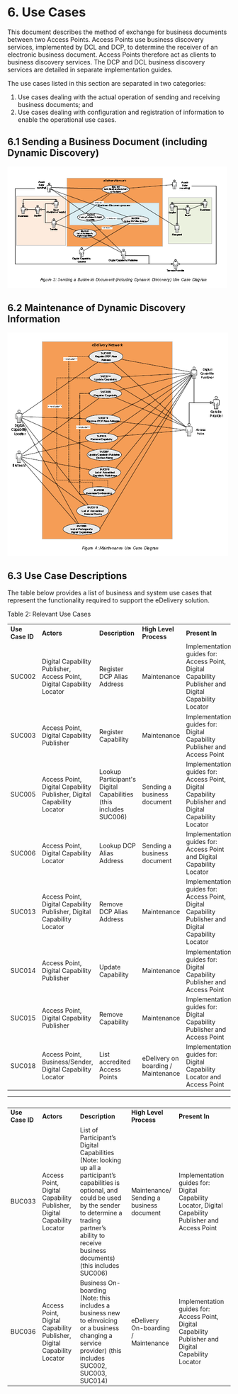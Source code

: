 # 6. Use Cases

This document describes the method of exchange for business documents between two Access Points. Access Points use business discovery services, implemented by DCL and DCP, to determine the receiver of an electronic business document. Access Points therefore act as clients to business discovery services. The DCP and DCL business discovery services are detailed in separate implementation guides. 

The use cases listed in this section are separated in two categories: 
 1. Use cases dealing with the actual operation of sending and receiving business documents; and 
 2. Use cases dealing with configuration and registration of information to enable the operational use cases. 
 
## 6.1 Sending a Business Document (including Dynamic Discovery) 

![Usecase-Logo](/images/usecase-6.1.PNG)


## 6.2 Maintenance of Dynamic Discovery Information 
![Usecase2-Logo](/images/Usecase-6.2.PNG)


## 6.3 Use Case Descriptions 
The table below provides a list of business and system use cases that represent the functionality required to support the eDelivery solution. 

Table 2: Relevant Use Cases 

|  |  |  |  |  |
| --- |------- | --- | ------- | ------- |
**Use Case ID** |**Actors**| **Description** |**High Level Process**| **Present In** |
SUC002 | Digital Capability Publisher, Access Point, Digital Capability Locator | Register DCP Alias Address | Maintenance | Implementation guides for: Access Point, Digital Capability Publisher and Digital Capability Locator |
SUC003 | Access Point, Digital Capability Publisher | Register Capability | Maintenance | Implementation guides for: Digital Capability Publisher and Access Point |
SUC005 | Access Point, Digital Capability Publisher, Digital Capability Locator | Lookup Participant's Digital Capabilities (this includes SUC006) | Sending a business document | Implementation guides for: Access Point, Digital Capability Publisher and Digital Capability Locator |
SUC006 | Access Point, Digital Capability Locator | Lookup DCP Alias Address | Sending a business document | Implementation guides for: Access Point and Digital Capability Locator |
SUC013 | Access Point, Digital Capability Publisher, Digital Capability Locator | Remove DCP Alias Address | Maintenance | Implementation guides for: Access Point, Digital Capability Publisher and Digital Capability Locator |
SUC014 | Access Point, Digital Capability Publisher | Update Capability | Maintenance | Implementation guides for: Digital Capability Publisher and Access Point |
SUC015 | Access Point, Digital Capability Publisher | Remove Capability | Maintenance | Implementation guides for: Digital Capability Publisher and Access Point |
SUC018 | Access Point, Business/Sender, Digital Capability Locator | List accredited Access Points |eDelivery on boarding / Maintenance | Implementation guides for: Digital Capability Locator and Access Point |


|  |  |  |  |  |
| --- |------- | --- | ------- | ------- |
**Use Case ID** |**Actors**| **Description** |**High Level Process**| **Present In** |
BUC033 | Access Point, Digital Capability Publisher, Digital Capability Locator | List of Participant’s Digital Capabilities (Note: looking up all a participant’s capabilities is optional, and could be used by the sender to determine a trading partner’s ability to receive business documents) (this includes SUC006) | Maintenance/ Sending a business document | Implementation guides for: Digital Capability Locator, Digital Capability Publisher and Access Point |
BUC036 | Access Point, Digital Capability Publisher, Digital Capability Locator |Business On-boarding (Note: this includes a business new to eInvoicing or a business changing a service provider) (this includes SUC002, SUC003, SUC014) | eDelivery On-boarding / Maintenance | Implementation guides for: Access Point, Digital Capability Publisher and Digital Capability Locator 

